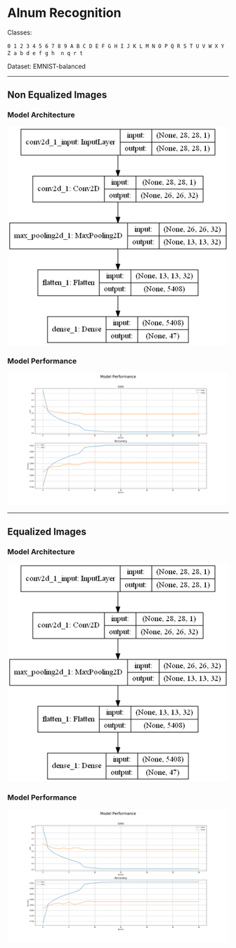 # Alnum Recognition

Classes:
    
    0 1 2 3 4 5 6 7 8 9 A B C D E F G H I J K L M N O P Q R S T U V W X Y Z a b d e f g h  n q r t

Dataset: EMNIST-balanced          
___
## Non Equalized Images
### Model Architecture
![model](CNN1.png)

### Model Performance
![performance](Training1.png)
___
## Equalized Images
### Model Architecture
![model](CNN2.png)

### Model Performance
![performance](Training2.png)